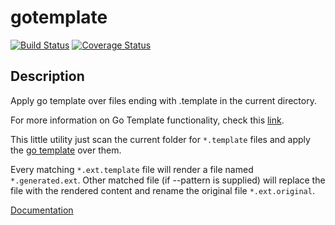 # gotemplate

[![Build Status](https://travis-ci.org/coveooss/gotemplate.svg?branch=master)](https://travis-ci.org/coveooss/gotemplate)
[![Coverage Status](https://coveralls.io/repos/github/coveooss/gotemplate/badge.svg?branch=master)](https://coveralls.io/github/coveooss/gotemplate?branch=master)

## Description

Apply go template over files ending with .template in the current directory.

For more information on Go Template functionality, check this [link](https://golang.org/pkg/text/template).

This little utility just scan the current folder for `*.template` files and apply the [go template](https://golang.org/pkg/text/template) over them.

Every matching `*.ext.template` file will render a file named `*.generated.ext`. Other matched file (if --pattern is supplied) will replace the file with the rendered content and rename the original file `*.ext.original`.

[Documentation](https://coveo.github.io/gotemplate/)